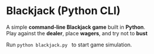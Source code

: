 #  **Blackjack (Python CLI)**

A simple **command-line Blackjack game** built in **Python**.  
Play against the **dealer**, place **wagers**, and try not to **bust**

Run `python blackjack.py ` to start game simulation.
